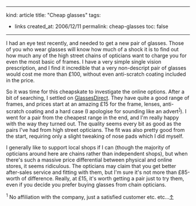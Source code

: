 -----
kind: article
title: "Cheap glasses"
tags:
- links
created_at: 2006/12/11
permalink: cheap-glasses
toc: false
-----

<p>I had an eye test recently, and needed to get a new pair of glasses. Those of you who wear glasses will know how much of a shock it is to find out how much any of the high street chains of opticians want to charge you for even the most basic of frames. I have a very simple single vision prescription, and I find it incredible that a very non-descript pair of glasses would cost me more than &pound;100, without even anti-scratch coating included in the price.</p>

<p>So it was time for this cheapskate to investigate the online options. After a bit of searching, I settled on <a href="http://www.glassesdirect.co.uk/release_000/">GlassesDirect</a>. They have quite a good range of frames, and prices start at an amazing &pound;15 for the frame, lenses, anti-scratch coating and a hard case (I apologise for sounding like an advert<sup id="r1-111206"><a href="#f1-111206">1</a></sup>). I went for a pair from the cheapest range in the end, and I'm really happy with the way they turned out. The quality seems every bit as good as the pairs I've had from high street opticians. The fit was also pretty good from the start, requiring only a slight tweaking of nose pads which I did myself.</p>

<p>I generally like to support local shops if I can (though the majority of opticians around here are chains rather than independent shops), but when there's such a massive price differential between physical and online stores, it seems ridiculous. The opticians may claim that you get better after-sales service and fitting with them, but I'm sure it's not more than &pound;85-worth of difference. Really, at &pound;15, it's worth getting a pair just to try them, even if you decide you prefer buying glasses from chain opticians.</p>

<p><sup id="f1-111206">1</sup> No affiliation with the company, just a satisfied customer etc. etc...<a href="#r1-111206">&uarr;</a></p>



